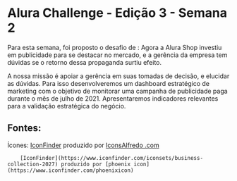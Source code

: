 # Alura Challenge - Edição 3 - Semana 2

Para esta semana, foi proposto o desafio de : Agora a Alura Shop investiu em publicidade para se destacar no mercado, e a gerência da empresa tem dúvidas se o retorno dessa propaganda surtiu efeito.

A nossa missão é apoiar a gerência em suas tomadas de decisão, e elucidar as dúvidas. Para isso desenvolveremos um dashboard estratégico de marketing com o objetivo de monitorar uma campanha de publicidade paga durante o mês de julho de 2021. Apresentaremos indicadores relevantes para a validação estratégica do negócio.




## Fontes:

Ícones: [IconFinder](https://www.iconfinder.com/iconsets/social-media-rounded-corners) produzido por [IconsAlfredo .com](https://www.iconfinder.com/AlfredoCreates)

        [IconFinder](https://www.iconfinder.com/iconsets/business-collection-2027) produzido por [phoenix icon](https://www.iconfinder.com/phoenixicon)
        
